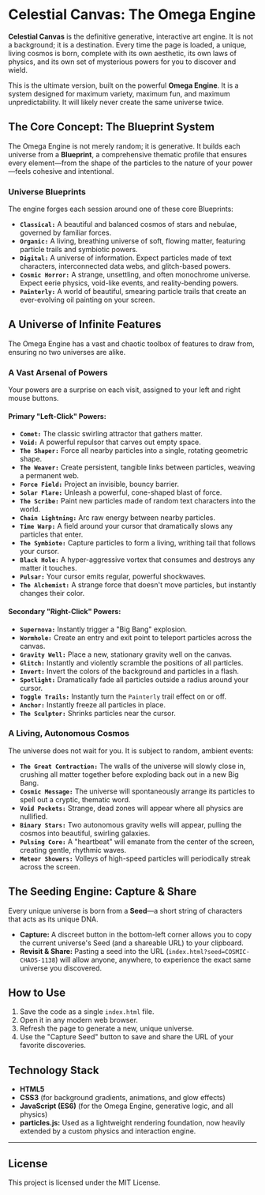 # Celestial Canvas: The Omega Engine

**Celestial Canvas** is the definitive generative, interactive art engine. It is not a background; it is a destination. Every time the page is loaded, a unique, living cosmos is born, complete with its own aesthetic, its own laws of physics, and its own set of mysterious powers for you to discover and wield.

This is the ultimate version, built on the powerful **Omega Engine**. It is a system designed for maximum variety, maximum fun, and maximum unpredictability. It will likely never create the same universe twice.

## The Core Concept: The Blueprint System

The Omega Engine is not merely random; it is generative. It builds each universe from a **Blueprint**, a comprehensive thematic profile that ensures every element—from the shape of the particles to the nature of your power—feels cohesive and intentional.

### Universe Blueprints

The engine forges each session around one of these core Blueprints:

*   **`Classical:`** A beautiful and balanced cosmos of stars and nebulae, governed by familiar forces.
*   **`Organic:`** A living, breathing universe of soft, flowing matter, featuring particle trails and symbiotic powers.
*   **`Digital:`** A universe of information. Expect particles made of text characters, interconnected data webs, and glitch-based powers.
*   **`Cosmic Horror:`** A strange, unsettling, and often monochrome universe. Expect eerie physics, void-like events, and reality-bending powers.
*   **`Painterly:`** A world of beautiful, smearing particle trails that create an ever-evolving oil painting on your screen.

## A Universe of Infinite Features

The Omega Engine has a vast and chaotic toolbox of features to draw from, ensuring no two universes are alike.

### A Vast Arsenal of Powers
Your powers are a surprise on each visit, assigned to your left and right mouse buttons.

#### **Primary "Left-Click" Powers:**
*   **`Comet:`** The classic swirling attractor that gathers matter.
*   **`Void:`** A powerful repulsor that carves out empty space.
*   **`The Shaper:`** Force all nearby particles into a single, rotating geometric shape.
*   **`The Weaver:`** Create persistent, tangible links between particles, weaving a permanent web.
*   **`Force Field:`** Project an invisible, bouncy barrier.
*   **`Solar Flare:`** Unleash a powerful, cone-shaped blast of force.
*   **`The Scribe:`** Paint new particles made of random text characters into the world.
*   **`Chain Lightning:`** Arc raw energy between nearby particles.
*   **`Time Warp:`** A field around your cursor that dramatically slows any particles that enter.
*   **`The Symbiote:`** Capture particles to form a living, writhing tail that follows your cursor.
*   **`Black Hole:`** A hyper-aggressive vortex that consumes and destroys any matter it touches.
*   **`Pulsar:`** Your cursor emits regular, powerful shockwaves.
*   **`The Alchemist:`** A strange force that doesn't move particles, but instantly changes their color.

#### **Secondary "Right-Click" Powers:**
*   **`Supernova:`** Instantly trigger a "Big Bang" explosion.
*   **`Wormhole:`** Create an entry and exit point to teleport particles across the canvas.
*   **`Gravity Well:`** Place a new, stationary gravity well on the canvas.
*   **`Glitch:`** Instantly and violently scramble the positions of all particles.
*   **`Invert:`** Invert the colors of the background and particles in a flash.
*   **`Spotlight:`** Dramatically fade all particles outside a radius around your cursor.
*   **`Toggle Trails:`** Instantly turn the `Painterly` trail effect on or off.
*   **`Anchor:`** Instantly freeze all particles in place.
*   **`The Sculptor:`** Shrinks particles near the cursor.

### A Living, Autonomous Cosmos
The universe does not wait for you. It is subject to random, ambient events:

*   **`The Great Contraction:`** The walls of the universe will slowly close in, crushing all matter together before exploding back out in a new Big Bang.
*   **`Cosmic Message:`** The universe will spontaneously arrange its particles to spell out a cryptic, thematic word.
*   **`Void Pockets:`** Strange, dead zones will appear where all physics are nullified.
*   **`Binary Stars:`** Two autonomous gravity wells will appear, pulling the cosmos into beautiful, swirling galaxies.
*   **`Pulsing Core:`** A "heartbeat" will emanate from the center of the screen, creating gentle, rhythmic waves.
*   **`Meteor Showers:`** Volleys of high-speed particles will periodically streak across the screen.

## The Seeding Engine: Capture & Share
Every unique universe is born from a **Seed**—a short string of characters that acts as its unique DNA.

*   **Capture:** A discreet button in the bottom-left corner allows you to copy the current universe's Seed (and a shareable URL) to your clipboard.
*   **Revisit & Share:** Pasting a seed into the URL (`index.html?seed=COSMIC-CHAOS-1138`) will allow anyone, anywhere, to experience the exact same universe you discovered.

## How to Use

1.  Save the code as a single `index.html` file.
2.  Open it in any modern web browser.
3.  Refresh the page to generate a new, unique universe.
4.  Use the "Capture Seed" button to save and share the URL of your favorite discoveries.

## Technology Stack

*   **HTML5**
*   **CSS3** (for background gradients, animations, and glow effects)
*   **JavaScript (ES6)** (for the Omega Engine, generative logic, and all physics)
*   **particles.js:** Used as a lightweight rendering foundation, now heavily extended by a custom physics and interaction engine.

---

## License

This project is licensed under the MIT License.

